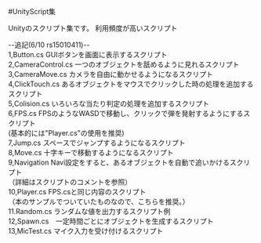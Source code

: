 ﻿#UnityScript集

Unityのスクリプト集です。
利用頻度が高いスクリプト

--追記(6/10 rs15010411)--<br>
1,Button.cs GUIボタンを画面に表示するスクリプト<br>
2,CameraControl.cs  一つのオブジェクトを舐めるように見れるスクリプト<br>
3,CameraMove.cs カメラを自由に動かせるようになるスクリプト<br>
4,ClickTouch.cs あるオブジェクトをマウスでクリックした時の処理を追加するスクリプト<br>
5,Colision.cs いろいろな当たり判定の処理を追加するスクリプト<br>
6,FPS.cs FPSのようなWASDで移動し、クリックで弾を発射するようにするスクリプト<br>
  (基本的には"Player.cs"の使用を推奨)<br>
7,Jump.cs スペースでジャンプするようになるスクリプト<br>
8,Move.cs 十字キーで移動するようになるスクリプト<br>
9,Navigation Navi設定をすると、あるオブジェクトを自動で追いかけるスクリプト<br>
  （詳細はスクリプトのコメントを参照）<br>
10,Player.cs FPS.csと同じ内容のスクリプト<br>
  （本のサンプルでついていたものなので、こちらを推奨。）<br>
11.Random.cs ランダムな値を出力するスクリプト例<br>
12,Spawn.cs　一定時間ごとにオブジェクトを生成するスクリプト<br>
13,MicTest.cs マイク入力を受け付けるスクリプト<br>
